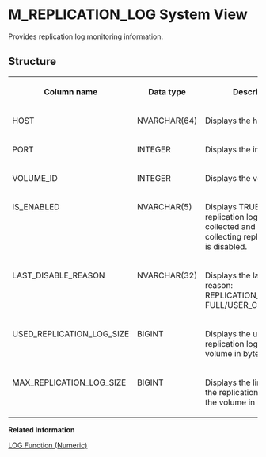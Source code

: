 <!-- loio72c83485ea814b9abca5a02f5096e474 -->

# M\_REPLICATION\_LOG System View

Provides replication log monitoring information.



## Structure


<table>
<tr>
<th valign="top">

Column name



</th>
<th valign="top">

Data type



</th>
<th valign="top">

Description



</th>
</tr>
<tr>
<td valign="top">

HOST



</td>
<td valign="top">

NVARCHAR\(64\)



</td>
<td valign="top">

Displays the host.



</td>
</tr>
<tr>
<td valign="top">

PORT



</td>
<td valign="top">

INTEGER



</td>
<td valign="top">

Displays the internal port.



</td>
</tr>
<tr>
<td valign="top">

VOLUME\_ID



</td>
<td valign="top">

INTEGER



</td>
<td valign="top">

Displays the volume ID.



</td>
</tr>
<tr>
<td valign="top">

IS\_ENABLED



</td>
<td valign="top">

NVARCHAR\(5\)



</td>
<td valign="top">

Displays TRUE when the replication logs are being collected and FALSE when collecting replication logs is disabled.



</td>
</tr>
<tr>
<td valign="top">

LAST\_DISABLE\_REASON



</td>
<td valign="top">

NVARCHAR\(32\)



</td>
<td valign="top">

Displays the latest disable reason: REPLICATION\_LOG\_SPACE FULL/USER\_COMMAND.



</td>
</tr>
<tr>
<td valign="top">

USED\_REPLICATION\_LOG\_SIZE



</td>
<td valign="top">

BIGINT



</td>
<td valign="top">

Displays the used replication log size in the volume in bytes.



</td>
</tr>
<tr>
<td valign="top">

MAX\_REPLICATION\_LOG\_SIZE



</td>
<td valign="top">

BIGINT



</td>
<td valign="top">

Displays the limitation of the replication log size in the volume in bytes.



</td>
</tr>
</table>

**Related Information**  


[LOG Function \(Numeric\)](../../010-SQL-Reference/011-SQL-Functions/log-function-numeric-20e3d2f.md "Returns the natural logarithm of a specified number and base.")

